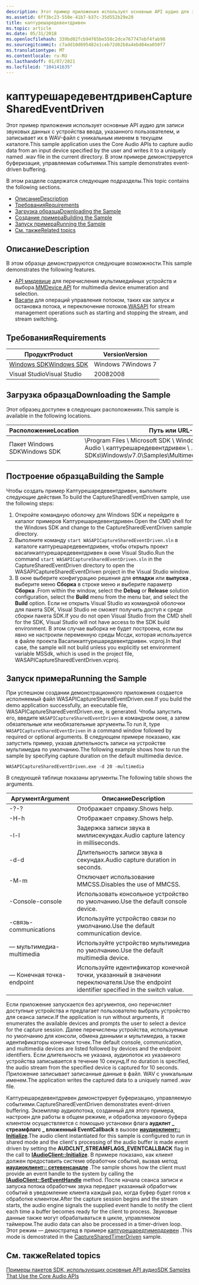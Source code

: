 ```yaml
---
description: Этот пример приложения использует основные API аудио для записи звуковых данных с устройства ввода, указанного пользователем, и записывает их в WAV-файл с уникальным именем в текущем каталоге. В этом примере демонстрируется буферизация, управляемая событиями.
ms.assetid: 6ff3bc23-550e-41b7-b37c-35d552b29e20
title: каптурешаредевентдривен
ms.topic: article
ms.date: 05/31/2018
ms.openlocfilehash: 339bd02fcb94f65be558c2dce767747ebf4fab98
ms.sourcegitcommit: c7add10d695482e1ceb72d62b8a4ebd84ea050f7
ms.translationtype: MT
ms.contentlocale: ru-RU
ms.lasthandoff: 01/07/2021
ms.locfileid: "104141635"
---
```

# <a name="capturesharedeventdriven"></a><span data-ttu-id="f3b9f-104">каптурешаредевентдривен</span><span class="sxs-lookup"><span data-stu-id="f3b9f-104">CaptureSharedEventDriven</span></span>

<span data-ttu-id="f3b9f-105">Этот пример приложения использует основные API аудио для записи звуковых данных с устройства ввода, указанного пользователем, и записывает их в WAV-файл с уникальным именем в текущем каталоге.</span><span class="sxs-lookup"><span data-stu-id="f3b9f-105">This sample application uses the Core Audio APIs to capture audio data from an input device specified by the user and writes it to a uniquely named .wav file in the current directory.</span></span> <span data-ttu-id="f3b9f-106">В этом примере демонстрируется буферизация, управляемая событиями.</span><span class="sxs-lookup"><span data-stu-id="f3b9f-106">This sample demonstrates event-driven buffering.</span></span>

<span data-ttu-id="f3b9f-107">В этом разделе содержатся следующие подразделы.</span><span class="sxs-lookup"><span data-stu-id="f3b9f-107">This topic contains the following sections.</span></span>

-   [<span data-ttu-id="f3b9f-108">Описание</span><span class="sxs-lookup"><span data-stu-id="f3b9f-108">Description</span></span>](#description)
-   [<span data-ttu-id="f3b9f-109">Требования</span><span class="sxs-lookup"><span data-stu-id="f3b9f-109">Requirements</span></span>](#requirements)
-   [<span data-ttu-id="f3b9f-110">Загрузка образца</span><span class="sxs-lookup"><span data-stu-id="f3b9f-110">Downloading the Sample</span></span>](#downloading-the-sample)
-   [<span data-ttu-id="f3b9f-111">Создание примера</span><span class="sxs-lookup"><span data-stu-id="f3b9f-111">Building the Sample</span></span>](#building-the-sample)
-   [<span data-ttu-id="f3b9f-112">Запуск примера</span><span class="sxs-lookup"><span data-stu-id="f3b9f-112">Running the Sample</span></span>](#running-the-sample)
-   [<span data-ttu-id="f3b9f-113">См. также</span><span class="sxs-lookup"><span data-stu-id="f3b9f-113">Related topics</span></span>](#related-topics)

## <a name="description"></a><span data-ttu-id="f3b9f-114">Описание</span><span class="sxs-lookup"><span data-stu-id="f3b9f-114">Description</span></span>

<span data-ttu-id="f3b9f-115">В этом образце демонстрируются следующие возможности.</span><span class="sxs-lookup"><span data-stu-id="f3b9f-115">This sample demonstrates the following features.</span></span>

-   <span data-ttu-id="f3b9f-116">[API ммдевице](mmdevice-api.md) для перечисления мультимедийных устройств и выбора.</span><span class="sxs-lookup"><span data-stu-id="f3b9f-116">[MMDevice API](mmdevice-api.md) for multimedia device enumeration and selection.</span></span>
-   <span data-ttu-id="f3b9f-117">[Васапи](wasapi.md) для операций управления потоком, таких как запуск и остановка потока, и переключение потоков.</span><span class="sxs-lookup"><span data-stu-id="f3b9f-117">[WASAPI](wasapi.md) for stream management operations such as starting and stopping the stream, and stream switching.</span></span>

## <a name="requirements"></a><span data-ttu-id="f3b9f-118">Требования</span><span class="sxs-lookup"><span data-stu-id="f3b9f-118">Requirements</span></span>



| <span data-ttu-id="f3b9f-119">Продукт</span><span class="sxs-lookup"><span data-stu-id="f3b9f-119">Product</span></span>                                                        | <span data-ttu-id="f3b9f-120">Version</span><span class="sxs-lookup"><span data-stu-id="f3b9f-120">Version</span></span>   |
|----------------------------------------------------------------|-----------|
| [<span data-ttu-id="f3b9f-121">Windows SDK</span><span class="sxs-lookup"><span data-stu-id="f3b9f-121">Windows SDK</span></span>](https://msdn.microsoft.com/windowsvista/bb980924.aspx) | <span data-ttu-id="f3b9f-122">Windows 7</span><span class="sxs-lookup"><span data-stu-id="f3b9f-122">Windows 7</span></span> |
| <span data-ttu-id="f3b9f-123">Visual Studio</span><span class="sxs-lookup"><span data-stu-id="f3b9f-123">Visual Studio</span></span>                                                  | <span data-ttu-id="f3b9f-124">2008</span><span class="sxs-lookup"><span data-stu-id="f3b9f-124">2008</span></span>      |



 

## <a name="downloading-the-sample"></a><span data-ttu-id="f3b9f-125">Загрузка образца</span><span class="sxs-lookup"><span data-stu-id="f3b9f-125">Downloading the Sample</span></span>

<span data-ttu-id="f3b9f-126">Этот образец доступен в следующих расположениях.</span><span class="sxs-lookup"><span data-stu-id="f3b9f-126">This sample is available in the following locations.</span></span>



| <span data-ttu-id="f3b9f-127">Расположение</span><span class="sxs-lookup"><span data-stu-id="f3b9f-127">Location</span></span>    | <span data-ttu-id="f3b9f-128">Путь или URL-адрес</span><span class="sxs-lookup"><span data-stu-id="f3b9f-128">Path/URL</span></span>                                                                                                  |
|-------------|-----------------------------------------------------------------------------------------------------------|
| <span data-ttu-id="f3b9f-129">Пакет Windows SDK</span><span class="sxs-lookup"><span data-stu-id="f3b9f-129">Windows SDK</span></span> | <span data-ttu-id="f3b9f-130">\\Program Files \\ Microsoft SDK \\ Windows \\ v \\ 7.0 Samples \\ мультимедиа \\ Audio \\ каптурешаредевентдривен \\ ...</span><span class="sxs-lookup"><span data-stu-id="f3b9f-130">\\Program Files\\Microsoft SDKs\\Windows\\v7.0\\Samples\\Multimedia\\Audio\\CaptureSharedEventDriven\\...</span></span> |



 

## <a name="building-the-sample"></a><span data-ttu-id="f3b9f-131">Построение образца</span><span class="sxs-lookup"><span data-stu-id="f3b9f-131">Building the Sample</span></span>

<span data-ttu-id="f3b9f-132">Чтобы создать пример Каптурешаредевентдривен, выполните следующие действия.</span><span class="sxs-lookup"><span data-stu-id="f3b9f-132">To build the CaptureSharedEventDriven sample, use the following steps:</span></span>

1.  <span data-ttu-id="f3b9f-133">Откройте командную оболочку для Windows SDK и перейдите в каталог примеров Каптурешаредевентдривен.</span><span class="sxs-lookup"><span data-stu-id="f3b9f-133">Open the CMD shell for the Windows SDK and change to the CaptureSharedEventDriven sample directory.</span></span>
2.  <span data-ttu-id="f3b9f-134">Выполните команду `start WASAPICaptureSharedEventDriven.sln` в каталоге каптурешаредевентдривен, чтобы открыть проект васапикаптурешаредевентдривен в окне Visual Studio.</span><span class="sxs-lookup"><span data-stu-id="f3b9f-134">Run the command `start WASAPICaptureSharedEventDriven.sln` in the CaptureSharedEventDriven directory to open the WASAPICaptureSharedEventDriven project in the Visual Studio window.</span></span>
3.  <span data-ttu-id="f3b9f-135">В окне выберите конфигурацию решения для **отладки** или **выпуска** , выберите меню **Сборка** в строке меню и выберите параметр **Сборка** .</span><span class="sxs-lookup"><span data-stu-id="f3b9f-135">From within the window, select the **Debug** or **Release** solution configuration, select the **Build** menu from the menu bar, and select the **Build** option.</span></span> <span data-ttu-id="f3b9f-136">Если не открыть Visual Studio из командной оболочки для пакета SDK, Visual Studio не сможет получить доступ к среде сборки пакета SDK.</span><span class="sxs-lookup"><span data-stu-id="f3b9f-136">If you do not open Visual Studio from the CMD shell for the SDK, Visual Studio will not have access to the SDK build environment.</span></span> <span data-ttu-id="f3b9f-137">В этом случае выборка не будет построена, если вы явно не настроили переменную среды Мссдк, которая используется в файле проекта Васапикаптурешаредевентдривен. vcproj.</span><span class="sxs-lookup"><span data-stu-id="f3b9f-137">In that case, the sample will not build unless you explicitly set environment variable MSSdk, which is used in the project file, WASAPICaptureSharedEventDriven.vcproj.</span></span>

## <a name="running-the-sample"></a><span data-ttu-id="f3b9f-138">Запуск примера</span><span class="sxs-lookup"><span data-stu-id="f3b9f-138">Running the Sample</span></span>

<span data-ttu-id="f3b9f-139">При успешном создании демонстрационного приложения создается исполняемый файл WASAPICaptureSharedEventDriven.exe.</span><span class="sxs-lookup"><span data-stu-id="f3b9f-139">If you build the demo application successfully, an executable file, WASAPICaptureSharedEventDriven.exe, is generated.</span></span> <span data-ttu-id="f3b9f-140">Чтобы запустить его, введите `WASAPICaptureSharedEventDriven` в командном окне, а затем обязательные или необязательные аргументы.</span><span class="sxs-lookup"><span data-stu-id="f3b9f-140">To run it, type `WASAPICaptureSharedEventDriven` in a command window followed by required or optional arguments.</span></span> <span data-ttu-id="f3b9f-141">В следующем примере показано, как запустить пример, указав длительность записи на устройстве мультимедиа по умолчанию.</span><span class="sxs-lookup"><span data-stu-id="f3b9f-141">The following example shows how to run the sample by specifying capture duration on the default multimedia device.</span></span>

`WASAPICaptureSharedEventDriven.exe -d 20 -multimedia`

<span data-ttu-id="f3b9f-142">В следующей таблице показаны аргументы.</span><span class="sxs-lookup"><span data-stu-id="f3b9f-142">The following table shows the arguments.</span></span>

| <span data-ttu-id="f3b9f-143">Аргумент</span><span class="sxs-lookup"><span data-stu-id="f3b9f-143">Argument</span></span>        | <span data-ttu-id="f3b9f-144">Описание</span><span class="sxs-lookup"><span data-stu-id="f3b9f-144">Description</span></span>                                                |
|-----------------|------------------------------------------------------------|
| <span data-ttu-id="f3b9f-145">-?</span><span class="sxs-lookup"><span data-stu-id="f3b9f-145">-?</span></span>              | <span data-ttu-id="f3b9f-146">Отображает справку.</span><span class="sxs-lookup"><span data-stu-id="f3b9f-146">Shows help.</span></span>                                                |
| <span data-ttu-id="f3b9f-147">-H</span><span class="sxs-lookup"><span data-stu-id="f3b9f-147">-h</span></span>              | <span data-ttu-id="f3b9f-148">Отображает справку.</span><span class="sxs-lookup"><span data-stu-id="f3b9f-148">Shows help.</span></span>                                                |
| <span data-ttu-id="f3b9f-149">-l</span><span class="sxs-lookup"><span data-stu-id="f3b9f-149">-l</span></span>              | <span data-ttu-id="f3b9f-150">Задержка записи звука в миллисекундах.</span><span class="sxs-lookup"><span data-stu-id="f3b9f-150">Audio capture latency in milliseconds.</span></span>                     |
| <span data-ttu-id="f3b9f-151">-d</span><span class="sxs-lookup"><span data-stu-id="f3b9f-151">-d</span></span>              | <span data-ttu-id="f3b9f-152">Длительность записи звука в секундах.</span><span class="sxs-lookup"><span data-stu-id="f3b9f-152">Audio capture duration in seconds.</span></span>                         |
| <span data-ttu-id="f3b9f-153">-M</span><span class="sxs-lookup"><span data-stu-id="f3b9f-153">-m</span></span>              | <span data-ttu-id="f3b9f-154">Отключает использование MMCSS.</span><span class="sxs-lookup"><span data-stu-id="f3b9f-154">Disables the use of MMCSS.</span></span>                                 |
| <span data-ttu-id="f3b9f-155">-Console</span><span class="sxs-lookup"><span data-stu-id="f3b9f-155">-console</span></span>        | <span data-ttu-id="f3b9f-156">Использовать консольное устройство по умолчанию.</span><span class="sxs-lookup"><span data-stu-id="f3b9f-156">Use the default console device.</span></span>                            |
| <span data-ttu-id="f3b9f-157">-связь</span><span class="sxs-lookup"><span data-stu-id="f3b9f-157">-communications</span></span> | <span data-ttu-id="f3b9f-158">Используйте устройство связи по умолчанию.</span><span class="sxs-lookup"><span data-stu-id="f3b9f-158">Use the default communication device.</span></span>                      |
| <span data-ttu-id="f3b9f-159">— мультимедиа</span><span class="sxs-lookup"><span data-stu-id="f3b9f-159">-multimedia</span></span>     | <span data-ttu-id="f3b9f-160">Используйте устройство мультимедиа по умолчанию.</span><span class="sxs-lookup"><span data-stu-id="f3b9f-160">Use the default multimedia device.</span></span>                         |
| <span data-ttu-id="f3b9f-161">— Конечная точка</span><span class="sxs-lookup"><span data-stu-id="f3b9f-161">-endpoint</span></span>       | <span data-ttu-id="f3b9f-162">Используйте идентификатор конечной точки, указанный в значении переключателя.</span><span class="sxs-lookup"><span data-stu-id="f3b9f-162">Use the endpoint identifier specified in the switch value.</span></span> |



 

<span data-ttu-id="f3b9f-163">Если приложение запускается без аргументов, оно перечисляет доступные устройства и предлагает пользователю выбрать устройство для сеанса записи.</span><span class="sxs-lookup"><span data-stu-id="f3b9f-163">If the application is run without arguments, it enumerates the available devices and prompts the user to select a device for the capture session.</span></span> <span data-ttu-id="f3b9f-164">Далее перечислены устройства, используемые по умолчанию для консоли, обмена данными и мультимедиа, а также идентификаторы конечных точек.</span><span class="sxs-lookup"><span data-stu-id="f3b9f-164">The default console, communication, and multimedia devices are listed followed by devices and the endpoint identifiers.</span></span> <span data-ttu-id="f3b9f-165">Если длительность не указана, аудиопоток из указанного устройства записывается в течение 10 секунд.</span><span class="sxs-lookup"><span data-stu-id="f3b9f-165">If no duration is specified, the audio stream from the specified device is captured for 10 seconds.</span></span> <span data-ttu-id="f3b9f-166">Приложение записывает записанные данные в файл. WAV с уникальным именем.</span><span class="sxs-lookup"><span data-stu-id="f3b9f-166">The application writes the captured data to a uniquely named .wav file.</span></span>

<span data-ttu-id="f3b9f-167">Каптурешаредевентдривен демонстрирует буферизацию, управляемую событиями.</span><span class="sxs-lookup"><span data-stu-id="f3b9f-167">CaptureSharedEventDriven demonstrates event-driven buffering.</span></span> <span data-ttu-id="f3b9f-168">Экземпляр аудиопотока, созданный для этого примера, настроен для работы в общем режиме, и обработка звукового буфера клиентом осуществляется с помощью установки флага **аудклнт \_ стреамфлагс \_ вложенный EventCallback** в вызове [**иаудиоклиент:: Initialize**](/windows/desktop/api/Audioclient/nf-audioclient-iaudioclient-initialize).</span><span class="sxs-lookup"><span data-stu-id="f3b9f-168">The audio client instantiated for this sample is configured to run in shared mode and the client's processing of the audio buffer is made event driven by setting the **AUDCLNT\_STREAMFLAGS\_EVENTCALLBACK** flag in the call to [**IAudioClient::Initialize**](/windows/desktop/api/Audioclient/nf-audioclient-iaudioclient-initialize).</span></span> <span data-ttu-id="f3b9f-169">В примере показано, как клиент должен предоставить системе обработчик событий, вызвав метод [**иаудиоклиент:: сетевенсандле**](/windows/desktop/api/Audioclient/nf-audioclient-iaudioclient-seteventhandle) .</span><span class="sxs-lookup"><span data-stu-id="f3b9f-169">The sample shows how the client must provide an event handle to the system by calling the [**IAudioClient::SetEventHandle**](/windows/desktop/api/Audioclient/nf-audioclient-iaudioclient-seteventhandle) method.</span></span> <span data-ttu-id="f3b9f-170">После начала сеанса записи и запуска потока обработчик звука передает указанный обработчик событий в уведомление клиента каждый раз, когда буфер будет готов к обработке клиентом.</span><span class="sxs-lookup"><span data-stu-id="f3b9f-170">After the capture session begins and the stream starts, the audio engine signals the supplied event handle to notify the client each time a buffer becomes ready for the client to process.</span></span> <span data-ttu-id="f3b9f-171">Звуковые данные также могут обрабатываться в цикле, управляемом таймером.</span><span class="sxs-lookup"><span data-stu-id="f3b9f-171">The audio data can also be processed in a timer-driven loop.</span></span> <span data-ttu-id="f3b9f-172">Этот режим — демостратед в примере [каптурешаредтимердривен](capturesharedtimerdriven.md) .</span><span class="sxs-lookup"><span data-stu-id="f3b9f-172">This mode is demostrated in the [CaptureSharedTimerDriven](capturesharedtimerdriven.md) sample.</span></span>

## <a name="related-topics"></a><span data-ttu-id="f3b9f-173">См. также</span><span class="sxs-lookup"><span data-stu-id="f3b9f-173">Related topics</span></span>

<dl> <dt>

[<span data-ttu-id="f3b9f-174">Примеры пакетов SDK, использующих основные API аудио</span><span class="sxs-lookup"><span data-stu-id="f3b9f-174">SDK Samples That Use the Core Audio APIs</span></span>](sdk-samples-that-use-the-core-audio-apis.md)
</dt> </dl>

 

 



